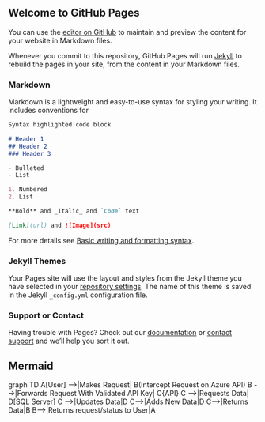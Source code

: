 ## Welcome to GitHub Pages

You can use the [editor on GitHub](https://github.com/JacobKeels/Team2.github.io/edit/gh-pages/index.md) to maintain and preview the content for your website in Markdown files.

Whenever you commit to this repository, GitHub Pages will run [Jekyll](https://jekyllrb.com/) to rebuild the pages in your site, from the content in your Markdown files.

### Markdown

Markdown is a lightweight and easy-to-use syntax for styling your writing. It includes conventions for


```markdown
Syntax highlighted code block

# Header 1
## Header 2
### Header 3

- Bulleted
- List

1. Numbered
2. List

**Bold** and _Italic_ and `Code` text

[Link](url) and ![Image](src)
```

For more details see [Basic writing and formatting syntax](https://docs.github.com/en/github/writing-on-github/getting-started-with-writing-and-formatting-on-github/basic-writing-and-formatting-syntax).

### Jekyll Themes

Your Pages site will use the layout and styles from the Jekyll theme you have selected in your [repository settings](https://github.com/JacobKeels/Team2.github.io/settings/pages). The name of this theme is saved in the Jekyll `_config.yml` configuration file.

### Support or Contact

Having trouble with Pages? Check out our [documentation](https://docs.github.com/categories/github-pages-basics/) or [contact support](https://support.github.com/contact) and we’ll help you sort it out.

## Mermaid
<script src="https://unpkg.com/mermaid@9.1.2/dist/mermaid.min.js"></script>

<div class="mermaid">

graph TD
  A[User] -->|Makes Request| B(Intercept Request on Azure API)
  B -->|Forwards Request With Validated API Key| C{API}
  C -->|Requests Data| D[SQL Server]
  C -->|Updates Data|D
  C-->|Adds New Data|D
  C-->|Returns Data|B
  B-->|Returns request/status to User|A    
</div>
